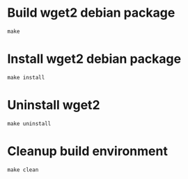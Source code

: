 # Build wget2 debian package
    make
    
# Install wget2 debian package
    make install
    
# Uninstall wget2
    make uninstall
    
# Cleanup build environment
    make clean
